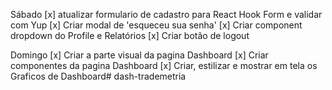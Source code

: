Sábado
    [x] atualizar formulario de cadastro para React Hook Form e validar com Yup
    [x] Criar modal de 'esqueceu sua senha'
    [x] Criar component dropdown do Profile e Relatórios
    [x] Criar botão de logout

Domingo
    [x] Criar a parte visual da pagina Dashboard
    [x] Criar componentes da pagina Dashboard
    [x] Criar, estilizar e mostrar em tela os Graficos de Dashboard# dash-trademetria
